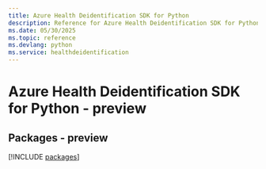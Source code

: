 ```yaml
---
title: Azure Health Deidentification SDK for Python
description: Reference for Azure Health Deidentification SDK for Python
ms.date: 05/30/2025
ms.topic: reference
ms.devlang: python
ms.service: healthdeidentification
---
```

# Azure Health Deidentification SDK for Python - preview
## Packages - preview
[!INCLUDE [packages](health-deidentification-index.md)]